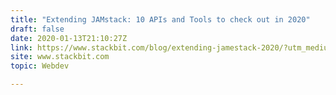 ```yaml
---
title: "Extending JAMstack: 10 APIs and Tools to check out in 2020"
draft: false
date: 2020-01-13T21:10:27Z
link: https://www.stackbit.com/blog/extending-jamestack-2020/?utm_medium=RSS&utm_source=hune
site: www.stackbit.com
topic: Webdev  

---
```

